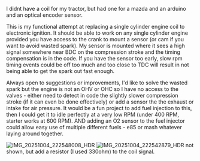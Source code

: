 I didnt have a coil for my tractor, but had one for a mazda and an arduino and an optical encoder sensor.

This is my functional attempt at replacing a single cylinder engine coil to electronic ignition.
It should be able to work on any single cylinder engine provided you have access to the crank to mount a sensor (or cam if you want to avoid wasted spark).
My sensor is mounted where it sees a high signal somewhere near BDC on the compression stroke and the timing compensation is in the code. If you have the sensor too early, slow rpm timing events could be off too much and too close to TDC will result in not being able to get the spark out fast enough.


Always open to suggestions or improvements, I'd like to solve the wasted spark but the engine is not an OHV or OHC so I have no access to the valves - either need to detect in code the slightly slower compression stroke (if it can even be done effectively) or add a sensor the the exhaust or intake for air pressure.
It would be a fun project to add fuel injection to this, then I could get it to idle perfectly at a very low RPM (under 400 RPM, starter works at 600 RPM). AND adding an O2 sensor to the fuel injector could allow easy use of multiple different fuels - e85 or mash whatever laying around together.


![IMG_20251004_222548008_HDR](https://github.com/user-attachments/assets/8f855ac6-7bfd-4ef9-8d54-c80bdfd5125b)
![IMG_20251004_222542879_HDR](https://github.com/user-attachments/assets/75ee6306-3ceb-4d43-b60b-00d8581d6747)
not shown, but add a resistor (I used 330ohm) to the coil signal.
